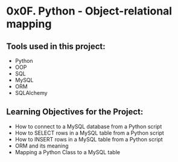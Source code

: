 # 0x0F. Python - Object-relational mapping
## Tools used in this project:
* Python
* OOP
* SQL
* MySQL
* ORM
* SQLAlchemy

## Learning Objectives for the Project:
* How to connect to a MySQL database from a Python script
* How to SELECT rows in a MySQL table from a Python script
* How to INSERT rows in a MySQL table from a Python script
* ORM and its meaning
* Mapping a Python Class to a MySQL table
